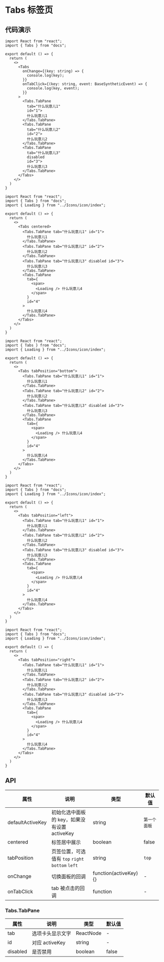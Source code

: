 
# Tabs 标签页

## 代码演示

```tsx
import React from "react";
import { Tabs } from "docs";

export default () => {
  return (
    <>
      <Tabs
        onChange={(key: string) => {
          console.log(key);
        }}
        onTabClick={(key: string, event: BaseSyntheticEvent) => {
          console.log(key, event);
        }}
      >
        <Tabs.TabPane 
          tab="什么玩意儿1" 
          id="1">
          什么玩意儿1
        </Tabs.TabPane>
        <Tabs.TabPane 
          tab="什么玩意儿2" 
          id="2">
          什么玩意儿2
        </Tabs.TabPane>
        <Tabs.TabPane 
          tab="什么玩意儿3" 
          disabled 
          id="3">
          什么玩意儿3
        </Tabs.TabPane>
      </Tabs>
    </>
  )
}
```


```tsx
import React from "react";
import { Tabs } from "docs";
import { Loading } from "../Icons/icon/index";

export default () => {
  return (
    <>
      <Tabs centered>
        <Tabs.TabPane tab="什么玩意儿1" id="1">
          什么玩意儿1
        </Tabs.TabPane>
        <Tabs.TabPane tab="什么玩意儿2" id="2">
          什么玩意儿2
        </Tabs.TabPane>
        <Tabs.TabPane tab="什么玩意儿3" disabled id="3">
          什么玩意儿3
        </Tabs.TabPane>
        <Tabs.TabPane
          tab={
            <span>
              <Loading /> 什么玩意儿4
            </span>
          }
          id="4"
        >
          什么玩意儿4
        </Tabs.TabPane>
      </Tabs>
    </>
  )
}
```


```tsx
import React from "react";
import { Tabs } from "docs";
import { Loading } from "../Icons/icon/index";

export default () => {
  return (
    <>
      <Tabs tabPosition="bottom">
        <Tabs.TabPane tab="什么玩意儿1" id="1">
          什么玩意儿1
        </Tabs.TabPane>
        <Tabs.TabPane tab="什么玩意儿2" id="2">
          什么玩意儿2
        </Tabs.TabPane>
        <Tabs.TabPane tab="什么玩意儿3" disabled id="3">
          什么玩意儿3
        </Tabs.TabPane>
        <Tabs.TabPane
          tab={
            <span>
              <Loading /> 什么玩意儿4
            </span>
          }
          id="4"
        >
          什么玩意儿4
        </Tabs.TabPane>
      </Tabs>
    </>
  )
}
```


```tsx
import React from "react";
import { Tabs } from "docs";
import { Loading } from "../Icons/icon/index";

export default () => {
  return (
    <>
      <Tabs tabPosition="left">
        <Tabs.TabPane tab="什么玩意儿1" id="1">
          什么玩意儿1
        </Tabs.TabPane>
        <Tabs.TabPane tab="什么玩意儿2" id="2">
          什么玩意儿2
        </Tabs.TabPane>
        <Tabs.TabPane tab="什么玩意儿3" disabled id="3">
          什么玩意儿3
        </Tabs.TabPane>
        <Tabs.TabPane
          tab={
            <span>
              <Loading /> 什么玩意儿4
            </span>
          }
          id="4"
        >
          什么玩意儿4
        </Tabs.TabPane>
      </Tabs>
    </>
  )
}
```


```tsx
import React from "react";
import { Tabs } from "docs";
import { Loading } from "../Icons/icon/index";

export default () => {
  return (
    <>
      <Tabs tabPosition="right">
        <Tabs.TabPane tab="什么玩意儿1" id="1">
          什么玩意儿1
        </Tabs.TabPane>
        <Tabs.TabPane tab="什么玩意儿2" id="2">
          什么玩意儿2
        </Tabs.TabPane>
        <Tabs.TabPane tab="什么玩意儿3" disabled id="3">
          什么玩意儿3
        </Tabs.TabPane>
        <Tabs.TabPane
          tab={
            <span>
              <Loading /> 什么玩意儿4
            </span>
          }
          id="4"
        >
          什么玩意儿4
        </Tabs.TabPane>
      </Tabs>
    </>
  )
}
```

## API

| 属性             | 说明                                             | 类型                   | 默认值       |
| ---------------- | ------------------------------------------------ | ---------------------- | ------------ |
| defaultActiveKey | 初始化选中面板的 key，如果没有设置 activeKey     | string                 | `第一个面板` |
| centered         | 标签居中展示                                     | boolean                | false        |
| tabPosition      | 页签位置，可选值有 `top` `right` `bottom` `left` | string                 | `top`        |
| onChange         | 切换面板的回调                                   | function(activeKey) {} | -            |
| onTabClick       | tab 被点击的回调                                 | function               | -            |

### Tabs.TabPane

| 属性     | 说明             | 类型      | 默认值 |
| -------- | ---------------- | --------- | ------ |
| tab      | 选项卡头显示文字 | ReactNode | -      |
| id       | 对应 activeKey   | string    | -      |
| disabled | 是否禁用         | boolean   | false  |

